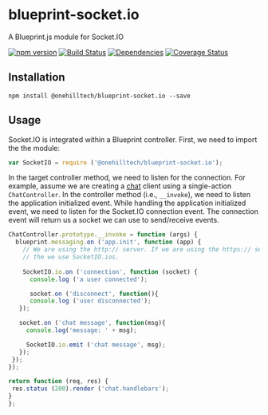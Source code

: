 blueprint-socket.io
===================

A Blueprint.js module for Socket.IO

[![npm version](https://img.shields.io/npm/v/@onehilltech/blueprint-socket.io.svg)](https://www.npmjs.com/package/@onehilltech/blueprint-socket.io)
[![Build Status](https://travis-ci.org/onehilltech/blueprint-socket.io.svg?branch=master)](https://travis-ci.org/onehilltech/blueprint-socket.io)
[![Dependencies](https://david-dm.org/onehilltech/blueprint-socket.io.svg)](https://david-dm.org/onehilltech/blueprint-socket.io)
[![Coverage Status](https://coveralls.io/repos/github/onehilltech/blueprint-socket.io/badge.svg?branch=master)](https://coveralls.io/github/onehilltech/blueprint-socket.io?branch=master)


Installation
------------

    npm install @onehilltech/blueprint-socket.io --save


Usage 
-----

Socket.IO is integrated within a Blueprint controller. First, we need to import the
the module:

```javascript
var SocketIO = require ('@onehilltech/blueprint-socket.io');
```

In the target controller method, we need to listen for the connection. For example,
assume we are creating a [chat](http://socket.io/get-started/chat/) client using a 
single-action `ChatController`. In the controller method (i.e., `__invoke`), we 
need to listen the application initialized event. While handling the application
initialized event, we need to listen for the Socket.IO connection event. The connection
event will return us a socket we can use to send/receive events.
 
```javascript
ChatController.prototype.__invoke = function (args) {
  blueprint.messaging.on ('app.init', function (app) {
    // We are using the http:// server. If we are using the https:// server,
    // the we use SocketIO.ios.
 
    SocketIO.io.on ('connection', function (socket) {
      console.log ('a user connected');

      socket.on ('disconnect', function(){
      console.log ('user disconnected');
   });

   socket.on ('chat message', function(msg){
     console.log('message: ' + msg);

     SocketIO.io.emit ('chat message', msg);
   });
 });
});

return function (req, res) {
 res.status (200).render ('chat.handlebars');
}
};
```
